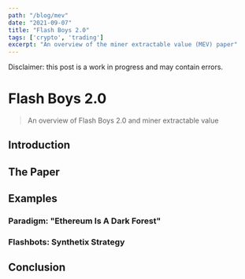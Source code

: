 ```yaml
---
path: "/blog/mev"
date: "2021-09-07"
title: "Flash Boys 2.0"
tags: ['crypto', 'trading']
excerpt: "An overview of the miner extractable value (MEV) paper"
---
```


<div class="notification is-link is-light">
  Disclaimer: this post is a work in progress and may contain errors.
</div>

# Flash Boys 2.0
> An overview of Flash Boys 2.0 and miner extractable value

## Introduction

## The Paper

## Examples

### Paradigm: "Ethereum Is A Dark Forest"

### Flashbots: Synthetix Strategy

## Conclusion